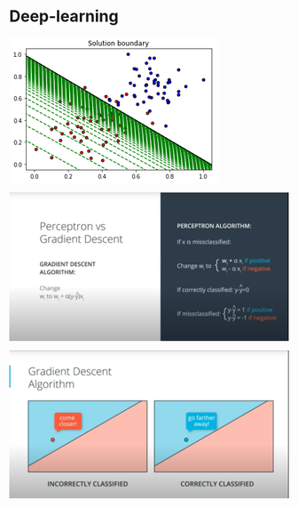 # Deep-learning


![alt text](images\arriving_at_solution_boundry.png)


![alt text](images\perceptron_vs_gradient_descent.png)

![alt text](images\weight_updation_in_gradient_descent.png)

